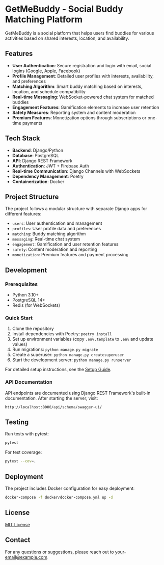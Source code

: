 # GetMeBuddy - Social Buddy Matching Platform

GetMeBuddy is a social platform that helps users find buddies for various activities based on shared interests, location, and availability.

## Features

- **User Authentication**: Secure registration and login with email, social logins (Google, Apple, Facebook)
- **Profile Management**: Detailed user profiles with interests, availability, and preferences
- **Matching Algorithm**: Smart buddy matching based on interests, location, and schedule compatibility
- **Real-time Messaging**: WebSocket-powered chat system for matched buddies
- **Engagement Features**: Gamification elements to increase user retention
- **Safety Measures**: Reporting system and content moderation
- **Premium Features**: Monetization options through subscriptions or one-time payments

## Tech Stack

- **Backend**: Django/Python
- **Database**: PostgreSQL
- **API**: Django REST Framework
- **Authentication**: JWT + Firebase Auth
- **Real-time Communication**: Django Channels with WebSockets
- **Dependency Management**: Poetry
- **Containerization**: Docker

## Project Structure

The project follows a modular structure with separate Django apps for different features:

- `users`: User authentication and management
- `profiles`: User profile data and preferences
- `matching`: Buddy matching algorithm
- `messaging`: Real-time chat system
- `engagement`: Gamification and user retention features
- `safety`: Content moderation and reporting
- `monetization`: Premium features and payment processing

## Development

### Prerequisites

- Python 3.10+
- PostgreSQL 14+
- Redis (for WebSockets)

### Quick Start

1. Clone the repository
2. Install dependencies with Poetry: `poetry install`
3. Set up environment variables (copy `.env.template` to `.env` and update values)
4. Run migrations: `python manage.py migrate`
5. Create a superuser: `python manage.py createsuperuser`
6. Start the development server: `python manage.py runserver`

For detailed setup instructions, see the [Setup Guide](SETUP.md).

### API Documentation

API endpoints are documented using Django REST Framework's built-in documentation. After starting the server, visit:

```
http://localhost:8000/api/schema/swagger-ui/
```

## Testing

Run tests with pytest:

```bash
pytest
```

For test coverage:

```bash
pytest --cov=.
```

## Deployment

The project includes Docker configuration for easy deployment:

```bash
docker-compose -f docker/docker-compose.yml up -d
```

## License

[MIT License](LICENSE)

## Contact

For any questions or suggestions, please reach out to [your-email@example.com](mailto:your-email@example.com).